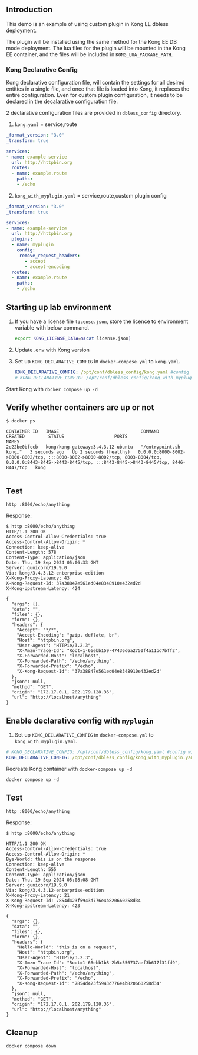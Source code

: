 ## Introduction

This demo is an example of using custom plugin in Kong EE dbless deployment.

The plugin will be installed using the same method for the Kong EE DB mode deployment. The lua files for the plugin will be mounted in the Kong EE container, and the files will be included in `KONG_LUA_PACKAGE_PATH`.

### Kong Declarative Config

Kong declarative configuration file,  will contain the settings for all desired entities in a single file, and once that file is loaded into Kong, it replaces the entire configuration. Even for custom plugin configuration, it needs to be declared in the decalarative configuration file.

2 declarative configuration files are provided in `dbless_config` directory.

1. `kong.yaml` = service,route

```yaml
_format_version: "3.0"
_transform: true

services:
- name: example-service
  url: http://httpbin.org
  routes:
  - name: example.route
    paths:
    - /echo
```


2. `kong_with_myplugin.yaml` = service,route,custom plugin config

```yaml
_format_version: "3.0"
_transform: true

services:
- name: example-service
  url: http://httpbin.org
  plugins:
  - name: myplugin
    config:
     remove_request_headers:
       - accept
       - accept-encoding
  routes:
  - name: example.route
    paths:
    - /echo
```

## Starting up lab environment

1. If you have a license file `license.json`, store the licence to environment variable with below command.
    ```bash
    export KONG_LICENSE_DATA=$(cat license.json)
    ```
2. Update .env with Kong version

3. Set up `KONG_DECLARATIVE_CONFIG` in `docker-compose.yml` to `kong.yaml`.

    ```yaml
    KONG_DECLARATIVE_CONFIG: /opt/conf/dbless_config/kong.yaml #config without `myplugin`
    # KONG_DECLARATIVE_CONFIG: /opt/conf/dbless_config/kong_with_myplugin.yaml #config with `myplugin`
    ```

Start Kong with  `docker compose up -d`

## Verify whether containers are up or not

```shell
$ docker ps

CONTAINER ID   IMAGE                               COMMAND                  CREATED         STATUS                   PORTS                                                                                                                                                        NAMES
2e22be0bfccb   kong/kong-gateway:3.4.3.12-ubuntu   "/entrypoint.sh kong…"   3 seconds ago   Up 2 seconds (healthy)   0.0.0.0:8000-8002->8000-8002/tcp, :::8000-8002->8000-8002/tcp, 8003-8004/tcp, 0.0.0.0:8443-8445->8443-8445/tcp, :::8443-8445->8443-8445/tcp, 8446-8447/tcp   kong


```
## Test

```shell
http :8000/echo/anything
```

Response:

```shell
$ http :8000/echo/anything
HTTP/1.1 200 OK
Access-Control-Allow-Credentials: true
Access-Control-Allow-Origin: *
Connection: keep-alive
Content-Length: 578
Content-Type: application/json
Date: Thu, 19 Sep 2024 05:06:33 GMT
Server: gunicorn/19.9.0
Via: kong/3.4.3.12-enterprise-edition
X-Kong-Proxy-Latency: 43
X-Kong-Request-Id: 37a38847e561ed04e8348910e432ed2d
X-Kong-Upstream-Latency: 424

{
  "args": {},
  "data": "",
  "files": {},
  "form": {},
  "headers": {
    "Accept": "*/*",
    "Accept-Encoding": "gzip, deflate, br",
    "Host": "httpbin.org",
    "User-Agent": "HTTPie/3.2.3",
    "X-Amzn-Trace-Id": "Root=1-66ebb159-47436d6a2750f4a11bd7bff2",
    "X-Forwarded-Host": "localhost",
    "X-Forwarded-Path": "/echo/anything",
    "X-Forwarded-Prefix": "/echo",
    "X-Kong-Request-Id": "37a38847e561ed04e8348910e432ed2d"
  },
  "json": null,
  "method": "GET",
  "origin": "172.17.0.1, 202.179.128.36",
  "url": "http://localhost/anything"
}
```

## Enable declarative config with `myplugin`

1. Set up `KONG_DECLARATIVE_CONFIG` in `docker-compose.yml` to `kong_with_myplugin.yaml`. 
```yaml
# KONG_DECLARATIVE_CONFIG: /opt/conf/dbless_config/kong.yaml #config without `myplugin`
KONG_DECLARATIVE_CONFIG: /opt/conf/dbless_config/kong_with_myplugin.yaml #config with `myplugin`
```

Recreate Kong container with  `docker-compose up -d`

```shell
docker compose up -d
```

## Test

```shell
http :8000/echo/anything
```

Response:

```shell
$ http :8000/echo/anything

HTTP/1.1 200 OK
Access-Control-Allow-Credentials: true
Access-Control-Allow-Origin: *
Bye-World: this is on the response
Connection: keep-alive
Content-Length: 555
Content-Type: application/json
Date: Thu, 19 Sep 2024 05:08:08 GMT
Server: gunicorn/19.9.0
Via: kong/3.4.3.12-enterprise-edition
X-Kong-Proxy-Latency: 21
X-Kong-Request-Id: 7854d423f5943d776e4b820660258d34
X-Kong-Upstream-Latency: 423

{
  "args": {},
  "data": "",
  "files": {},
  "form": {},
  "headers": {
    "Hello-World": "this is on a request",
    "Host": "httpbin.org",
    "User-Agent": "HTTPie/3.2.3",
    "X-Amzn-Trace-Id": "Root=1-66ebb1b8-2b5c556737aef3b617f31fd9",
    "X-Forwarded-Host": "localhost",
    "X-Forwarded-Path": "/echo/anything",
    "X-Forwarded-Prefix": "/echo",
    "X-Kong-Request-Id": "7854d423f5943d776e4b820660258d34"
  },
  "json": null,
  "method": "GET",
  "origin": "172.17.0.1, 202.179.128.36",
  "url": "http://localhost/anything"
}
```

## Cleanup

```bash
docker compose down
```

